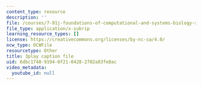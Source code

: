 ```yaml
---
content_type: resource
description: ''
file: /courses/7-91j-foundations-of-computational-and-systems-biology-spring-2014/6dbc174091940f2104282702a83fe8ac_RBPcKbEvK3U.srt
file_type: application/x-subrip
learning_resource_types: []
license: https://creativecommons.org/licenses/by-nc-sa/4.0/
ocw_type: OCWFile
resourcetype: Other
title: 3play caption file
uid: 6dbc1740-9194-0f21-0428-2702a83fe8ac
video_metadata:
  youtube_id: null
---
```

